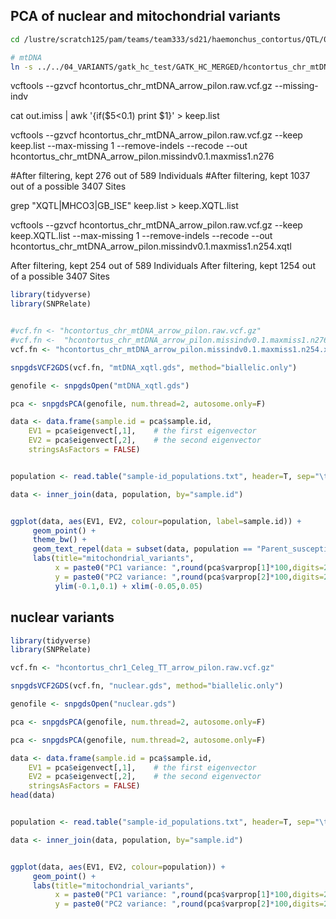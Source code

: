 



## PCA of nuclear and mitochondrial variants

```bash
cd /lustre/scratch125/pam/teams/team333/sd21/haemonchus_contortus/QTL/05_ANALYSIS/PCA

# mtDNA
ln -s ../../04_VARIANTS/gatk_hc_test/GATK_HC_MERGED/hcontortus_chr_mtDNA_arrow_pilon.raw.vcf.gz

```

vcftools --gzvcf hcontortus_chr_mtDNA_arrow_pilon.raw.vcf.gz --missing-indv

cat out.imiss | awk '{if($5<0.1) print $1}' > keep.list

vcftools --gzvcf hcontortus_chr_mtDNA_arrow_pilon.raw.vcf.gz --keep keep.list --max-missing 1 --remove-indels --recode --out hcontortus_chr_mtDNA_arrow_pilon.missindv0.1.maxmiss1.n276

#After filtering, kept 276 out of 589 Individuals
#After filtering, kept 1037 out of a possible 3407 Sites


grep "XQTL\|MHCO3\|GB_ISE" keep.list > keep.XQTL.list

vcftools --gzvcf hcontortus_chr_mtDNA_arrow_pilon.raw.vcf.gz --keep keep.XQTL.list --max-missing 1 --remove-indels --recode --out hcontortus_chr_mtDNA_arrow_pilon.missindv0.1.maxmiss1.n254.xqtl

After filtering, kept 254 out of 589 Individuals
After filtering, kept 1254 out of a possible 3407 Sites

```R
library(tidyverse)
library(SNPRelate)


#vcf.fn <- "hcontortus_chr_mtDNA_arrow_pilon.raw.vcf.gz"
#vcf.fn <-  "hcontortus_chr_mtDNA_arrow_pilon.missindv0.1.maxmiss1.n276.recode.vcf"
vcf.fn <- "hcontortus_chr_mtDNA_arrow_pilon.missindv0.1.maxmiss1.n254.xqtl.recode.vcf" 

snpgdsVCF2GDS(vcf.fn, "mtDNA_xqtl.gds", method="biallelic.only")

genofile <- snpgdsOpen("mtDNA_xqtl.gds")

pca <- snpgdsPCA(genofile, num.thread=2, autosome.only=F)

data <- data.frame(sample.id = pca$sample.id,
    EV1 = pca$eigenvect[,1],    # the first eigenvector
    EV2 = pca$eigenvect[,2],    # the second eigenvector
    stringsAsFactors = FALSE)


population <- read.table("sample-id_populations.txt", header=T, sep="\t") 

data <- inner_join(data, population, by="sample.id")


ggplot(data, aes(EV1, EV2, colour=population, label=sample.id)) + 
     geom_point() +
     theme_bw() +
     geom_text_repel(data = subset(data, population == "Parent_susceptible"), max.overlaps = Inf) +
     labs(title="mitochondrial_variants",
          x = paste0("PC1 variance: ",round(pca$varprop[1]*100,digits=2),"%"),
          y = paste0("PC2 variance: ",round(pca$varprop[2]*100,digits=2),"%")) + 
          ylim(-0.1,0.1) + xlim(-0.05,0.05)

```

## nuclear variants
```R
library(tidyverse)
library(SNPRelate)

vcf.fn <- "hcontortus_chr1_Celeg_TT_arrow_pilon.raw.vcf.gz"

snpgdsVCF2GDS(vcf.fn, "nuclear.gds", method="biallelic.only")

genofile <- snpgdsOpen("nuclear.gds")

pca <- snpgdsPCA(genofile, num.thread=2, autosome.only=F)

pca <- snpgdsPCA(genofile, num.thread=2, autosome.only=F)

data <- data.frame(sample.id = pca$sample.id,
    EV1 = pca$eigenvect[,1],    # the first eigenvector
    EV2 = pca$eigenvect[,2],    # the second eigenvector
    stringsAsFactors = FALSE)
head(data)


population <- read.table("sample-id_populations.txt", header=T, sep="\t") 

data <- inner_join(data, population, by="sample.id")


ggplot(data, aes(EV1, EV2, colour=population)) + 
     geom_point() +
     labs(title="mitochondrial_variants",
          x = paste0("PC1 variance: ",round(pca$varprop[1]*100,digits=2),"%"),
          y = paste0("PC2 variance: ",round(pca$varprop[2]*100,digits=2),"%"))
```